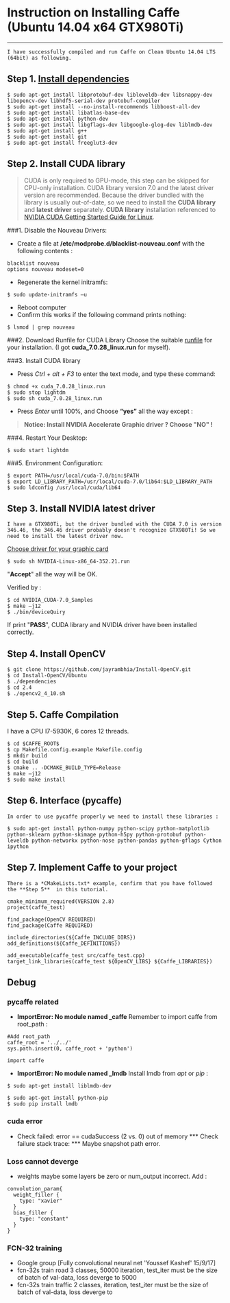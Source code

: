 # Instruction on Installing Caffe (Ubuntu 14.04 x64 GTX980Ti)

----

    I have successfully compiled and run Caffe on Clean Ubuntu 14.04 LTS (64bit) as following.
## Step 1. [Install dependencies](http://caffe.berkeleyvision.org/install_apt.html)
```
$ sudo apt-get install libprotobuf-dev libleveldb-dev libsnappy-dev libopencv-dev libhdf5-serial-dev protobuf-compiler
$ sudo apt-get install --no-install-recommends libboost-all-dev
$ sudo apt-get install libatlas-base-dev
$ sudo apt-get install python-dev
$ sudo apt-get install libgflags-dev libgoogle-glog-dev liblmdb-dev
$ sudo apt-get install g++
$ sudo apt-get install git
$ sudo apt-get install freeglut3-dev
```
## Step 2. Install CUDA library
>  CUDA is only required to GPU-mode, this step can be skipped for CPU-only installation. CUDA library version 7.0 and the latest driver version are recommended. Because the driver bundled with the library is usually out-of-date, so we need to install the **CUDA library** and **latest driver** separately.
**CUDA library** installation referenced to [NVIDIA CUDA Getting Started Guide for Linux](https://developer.nvidia.com/cuda-downloads/).

###1. Disable the Nouveau Drivers:
* Create a file at **/etc/modprobe.d/blacklist-nouveau.conf** with the following contents : 
```
blacklist nouveau
options nouveau modeset=0
```
* Regenerate the kernel initramfs: 
```
$ sudo update-initramfs –u
```
*  Reboot computer 
*  Confirm this works if the following command prints nothing:
```
$ lsmod | grep nouveau
```

###2. Download Runfile for CUDA Library
Choose the suitable [runfile](https://developer.nvidia.com/cuda-downloads/)  for your installation. (I got **cuda_7.0.28_linux.run** for myself).

###3. Install CUDA library
* Press *Ctrl + alt + F3* to enter the text mode, and type these command: 
``` 
$ chmod +x cuda_7.0.28_linux.run
$ sudo stop lightdm
$ sudo sh cuda_7.0.28_linux.run
```
* Press *Enter* until 100%, and Choose **“yes”** all the way except : 
> **Notice: Install NVIDIA Accelerate Graphic driver ? Choose "NO" !**

###4. Restart Your Desktop:
```
$ sudo start lightdm
```
###5. Environment Configuration:
```
$ export PATH=/usr/local/cuda-7.0/bin:$PATH
$ export LD_LIBRARY_PATH=/usr/local/cuda-7.0/lib64:$LD_LIBRARY_PATH
$ sudo ldconfig /usr/local/cuda/lib64
```

## Step 3. Install NVIDIA latest driver
    I have a GTX980Ti, but the driver bundled with the CUDA 7.0 is version 346.46, the 346.46 driver probably doesn't recognize GTX980Ti! So we need to install the latest driver now.
[Choose driver for your graphic card](http://www.geforce.cn/drivers)
```
$ sudo sh NVIDIA-Linux-x86_64-352.21.run
```
"**Accept**" all the way will be OK.

Verified by :
```
$ cd NVIDIA_CUDA-7.0_Samples
$ make –j12
$ ./bin/deviceQuiry
```
If print "**PASS**", CUDA library and NVIDIA driver have been installed correctly.

## Step 4. Install OpenCV
```
$ git clone https://github.com/jayrambhia/Install-OpenCV.git 
$ cd Install-OpenCV/Ubuntu
$ ./dependencies
$ cd 2.4
$ ./opencv2_4_10.sh
```
## Step 5. Caffe Compilation
I have a CPU I7-5930K, 6 cores 12 threads.
```
$ cd $CAFFE_ROOT$
$ cp Makefile.config.example Makefile.config
$ mkdir build
$ cd build
$ cmake .. -DCMAKE_BUILD_TYPE=Release
$ make –j12
$ sudo make install
```
## Step 6. Interface (pycaffe)
    In order to use pycaffe properly we need to install these libraries :
```
$ sudo apt-get install python-numpy python-scipy python-matplotlib python-sklearn python-skimage python-h5py python-protobuf python-leveldb python-networkx python-nose python-pandas python-gflags Cython ipython 
```

## Step 7. Implement Caffe to your project
    There is a *CMakeLists.txt* example, confirm that you have followed the **Step 5**  in this tutorial. 
```
cmake_minimum_required(VERSION 2.8)
project(caffe_test)

find_package(OpenCV REQUIRED)
find_package(Caffe REQUIRED)

include_directories(${Caffe_INCLUDE_DIRS})
add_definitions(${Caffe_DEFINITIONS})

add_executable(caffe_test src/caffe_test.cpp)
target_link_libraries(caffe_test ${OpenCV_LIBS} ${Caffe_LIBRARIES})
```
## Debug 
### pycaffe related
* **ImportError: No module named _caffe**
Remember to import caffe from root_path :
```
#Add root_path 
caffe_root = '../../' 
sys.path.insert(0, caffe_root + 'python')

import caffe
```
* **ImportError: No module named _lmdb**
Install lmdb from *apt* or *pip* :
```
$ sudo apt-get install liblmdb-dev
```
```
$ sudo apt-get install python-pip
$ sudo pip install lmdb
```
### cuda error
* Check failed: error == cudaSuccess (2 vs. 0)  out of memory
*** Check failure stack trace: ***
Maybe snapshot path error.

### Loss cannot deverge
* weights maybe some layers be zero or num_output incorrect. Add :
```
convolution_param{
  weight_filler {
    type: "xavier"
  }
  bias_filler {
    type: "constant"
  }
}
```

### FCN-32 training 
* Google group [Fully convolutional neural net 'Youssef Kashef' 15/9/17]
* fcn-32s train road 3 classes, 50000 iteration, test_iter must be the size of batch of val-data, loss deverge to 5000
* fcn-32s train traffic 2 classes,  iteration, test_iter must be the size of batch of val-data, loss deverge to 
